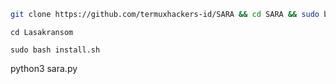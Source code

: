 
```bash
git clone https://github.com/termuxhackers-id/SARA && cd SARA && sudo bash install.sh && python3 sara.py
```
```
cd Lasakransom
```
```
sudo bash install.sh
```
python3 sara.py
```
